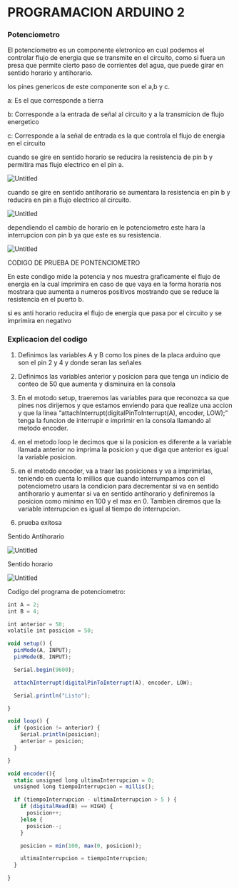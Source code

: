 # PROGRAMACION ARDUINO 2

### Potenciometro

El potenciometro es un componente eletronico en cual podemos el controlar flujo de energia que se transmite en el circuito, como si fuera un presa que permite cierto paso de corrientes del agua, que puede girar en sentido horario y antihorario.

los pines genericos de este componente son el a,b y c. 

a: Es el que corresponde a tierra

b: Corresponde a la entrada de señal al circuito y a la transmicion de flujo energetico

c: Corresponde a la señal de entrada es la que controla el flujo de energia en el circuito

cuando se gire en sentido horario se reducira la resistencia de pin b y permitira mas flujo electrico en el pin a.

![Untitled](https://prod-files-secure.s3.us-west-2.amazonaws.com/642d307e-07f4-4398-b6ea-21bf3264dfc4/f6a825ed-52f2-402d-bd2a-294e494c43ce/Untitled.png)

cuando se gire en sentido antihorario se aumentara la resistencia en pin b y reducira en pin a flujo electrico al circuito.

![Untitled](https://prod-files-secure.s3.us-west-2.amazonaws.com/642d307e-07f4-4398-b6ea-21bf3264dfc4/d8e85bcc-63b5-4169-b25f-74a670b1e753/Untitled.png)

dependiendo el cambio de horario en le potenciometro este hara la interrupcion con pin b ya que este es su resistencia.

![Untitled](https://prod-files-secure.s3.us-west-2.amazonaws.com/642d307e-07f4-4398-b6ea-21bf3264dfc4/faa5f5cf-5f8d-42ea-bca4-bfc659f69ebc/Untitled.png)

CODIGO DE PRUEBA DE PONTENCIOMETRO

En este condigo mide la potencia y nos muestra graficamente el flujo de energia en la cual imprimira en caso de que vaya en la forma horaria nos mostrara que aumenta a numeros positivos mostrando que se reduce la resistencia en el puerto b.

si es anti horario reducira el flujo de energia que pasa por el circuito y se imprimira en negativo

### Explicacion del codigo

1. Definimos las variables A y B como los pines de la placa arduino que son el pin 2 y 4 y donde seran las señales
2. Definimos las variables anterior y posicion para que tenga un indicio de conteo de 50 que aumenta y disminuira en la consola
3. En el motodo setup, traeremos las variables para que reconozca sa que pines nos dirijemos y que estamos enviendo para que realize una accion y que la linea “attachInterrupt(digitalPinToInterrupt(A), encoder, LOW);” tenga la funcion de interrupir e imprimir en la consola llamando al metodo encoder.
4. en el metodo loop le decimos que si la  posicion es diferente a la variable llamada anterior no imprima la posicion y que diga que anterior es igual la variable posicion.
5. en el metodo encoder, va a traer las posiciones y va a imprimirlas, teniendo en cuenta lo millios que cuando interrumpamos con el potenciometro usara la condicion para decrementar si va en sentido antihorario y aumentar si va en sentido antihorario y definiremos la posicion como minimo en 100 y el max en 0. Tambien diremos que la variable interrupcion es igual al tiempo de interrupcion.

1. prueba exitosa 

Sentido Antihorario

![Untitled](https://prod-files-secure.s3.us-west-2.amazonaws.com/642d307e-07f4-4398-b6ea-21bf3264dfc4/de11c647-d1b1-4247-a88b-3c1002b01475/Untitled.png)

Sentido horario

![Untitled](https://prod-files-secure.s3.us-west-2.amazonaws.com/642d307e-07f4-4398-b6ea-21bf3264dfc4/e0936cb9-4430-4798-bdb7-10d912c96410/Untitled.png)

Codigo del programa de potenciometro:

```jsx
int A = 2;
int B = 4;

int anterior = 50;
volatile int posicion = 50;

void setup() {
  pinMode(A, INPUT);
  pinMode(B, INPUT);

  Serial.begin(9600);

  attachInterrupt(digitalPinToInterrupt(A), encoder, LOW);

  Serial.println("Listo");

}

void loop() {
  if (posicion != anterior) {
    Serial.println(posicion);
    anterior = posicion;
  }

}

void encoder(){
  static unsigned long ultimaInterrupcion = 0;
  unsigned long tiempoInterrupcion = millis();

  if (tiempoInterrupcion - ultimaInterrupcion > 5 ) {
    if (digitalRead(B) == HIGH) {
      posicion++;
    }else {
      posicion--;
    }

    posicion = min(100, max(0, posicion));

    ultimaInterrupcion = tiempoInterrupcion;
  } 

}
```
